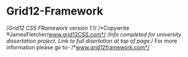 # Grid12-Framework

/*Grid12 CSS FRamework version 1.1*/
    /*Copywrite ®JamesFletcher/www.grid12CSS.com*/
     /*Info completed for university dissertation project. Link to full disertation at top of page.*/
     For more information please go to-
 /*www.grid12framework.com*/
